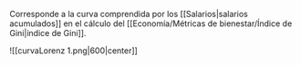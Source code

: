 Corresponde a la curva comprendida por los [[Salarios|salarios acumulados]] en el cálculo del [[Economía/Métricas de bienestar/Índice de Gini|índice de Gini]]. 


![[curvaLorenz 1.png|600|center]]